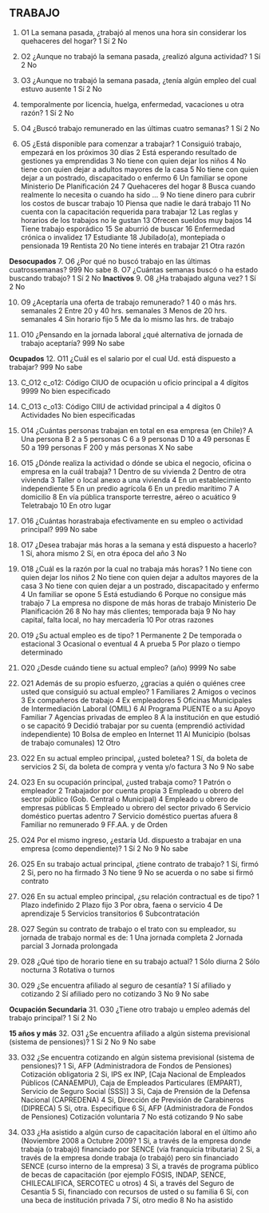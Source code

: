 ## TRABAJO

1. O1 La semana pasada, ¿trabajó al menos una hora sin considerar los quehaceres del hogar?
1 Sí
2 No


2. O2 ¿Aunque no trabajó la semana pasada, ¿realizó alguna actividad?
1 Sí
2 No

3. O3 ¿Aunque no trabajó la semana pasada, ¿tenía algún empleo del cual estuvo ausente
1 Sí
2 No

4. temporalmente por licencia, huelga, enfermedad, vacaciones u otra razón?
1 Sí
2 No

5. O4 ¿Buscó trabajo remunerado en las últimas cuatro semanas?
1 Sí
2 No

6. O5 ¿Está disponible para comenzar a trabajar?
1 Consiguió trabajo, empezará en los próximos 30 días
2 Está esperando resultado de gestiones ya emprendidas
3 No tiene con quien dejar los niños
4 No tiene con quien dejar a adultos mayores de la casa
5 No tiene con quien dejar a un postrado, discapacitado o enfermo
6 Un familiar se opone
Ministerio De Planificación 24
7 Quehaceres del hogar
8 Busca cuando realmente lo necesita o cuando ha sido …
9 No tiene dinero para cubrir los costos de buscar trabajo
10 Piensa que nadie le dará trabajo
11 No cuenta con la capacitación requerida para trabajar
12 Las reglas y horarios de los trabajos no le gustan
13 Ofrecen sueldos muy bajos
14 Tiene trabajo esporádico
15 Se aburrió de buscar
16 Enfermedad crónica o invalidez
17 Estudiante
18 Jubilado(a), montepiada o pensionada
19 Rentista
20 No tiene interés en trabajar
21 Otra razón

**Desocupados**
7. O6 ¿Por qué no buscó trabajo en las últimas cuatrossemanas?
999 No sabe
8. O7 ¿Cuántas semanas buscó o ha estado buscando trabajo?
1 Sí
2 No
**Inactivos**
9. O8 ¿Ha trabajado alguna vez?
1 Sí
2 No

10. O9 ¿Aceptaría una oferta de trabajo remunerado?
1 40 o más hrs. semanales
2 Entre 20 y 40 hrs. semanales
3 Menos de 20 hrs. semanales
4 Sin horario fijo
5 Me da lo mismo las hrs. de trabajo

11. O10 ¿Pensando en la jornada laboral ¿qué alternativa de jornada de trabajo aceptaría?
999 No sabe

**Ocupados**
12. O11 ¿Cuál es el salario por el cual Ud. está dispuesto a trabajar?
999 No sabe

13. C_O12 c_o12: Código CIUO de ocupación u oficio principal a 4 dígitos
9999 No bien especificado

14. C_O13 c_o13: Código CIIU de actividad principal a 4 dígitos
0 Actividades No bien especificadas

15. O14 ¿Cuántas personas trabajan en total en esa empresa (en Chile)?
A Una persona
B 2 a 5 personas
C 6 a 9 personas
D 10 a 49 personas
E 50 a 199 personas
F 200 y más personas
X No sabe

16. O15 ¿Dónde realiza la actividad o dónde se ubica el negocio, oficina o empresa en la cuál
trabaja?
1 Dentro de su vivienda
2 Dentro de otra vivienda
3 Taller o local anexo a una vivienda
4 En un establecimiento independiente
5 En un predio agrícola
6 En un predio marítimo
7 A domicilio
8 En vía pública transporte terrestre, aéreo o acuático
9 Teletrabajo
10 En otro lugar

17. O16 ¿Cuántas horastrabaja efectivamente en su empleo o actividad principal?
999 No sabe

18. O17 ¿Desea trabajar más horas a la semana y está dispuesto a hacerlo?
1 Sí, ahora mismo
2 Sí, en otra época del año
3 No

19. O18 ¿Cuál es la razón por la cual no trabaja más horas?
1 No tiene con quien dejar los niños
2 No tiene con quien dejar a adultos mayores de la casa
3 No tiene con quien dejar a un postrado, discapacitado y enfermo
4 Un familiar se opone
5 Está estudiando
6 Porque no consigue más trabajo
7 La empresa no dispone de más horas de trabajo
Ministerio De Planificación 26
8 No hay más clientes; temporada baja
9 No hay capital, falta local, no hay mercadería
10 Por otras razones

20. O19 ¿Su actual empleo es de tipo?
1 Permanente
2 De temporada o estacional
3 Ocasional o eventual
4 A prueba
5 Por plazo o tiempo determinado

21. O20 ¿Desde cuándo tiene su actual empleo? (año)
9999 No sabe

22. O21 Además de su propio esfuerzo, ¿gracias a quién o quiénes cree usted que consiguió su actual empleo?
1 Familiares
2 Amigos o vecinos
3 Ex compañeros de trabajo
4 Ex empleadores
5 Oficinas Municipales de Intermediación Laboral (OMIL)
6 Al Programa PUENTE o a su Apoyo Familiar
7 Agencias privadas de empleo
8 A la institución en que estudió o se capacitó
9 Decidió trabajar por su cuenta (emprendió actividad independiente)
10 Bolsa de empleo en Internet
11 Al Municipio (bolsas de trabajo comunales)
12 Otro

23. O22 En su actual empleo principal, ¿usted boletea?
1 Sí, da boleta de servicios
2 Sí, da boleta de compra y venta y/o factura
3 No
9 No sabe

24. O23 En su ocupación principal, ¿usted trabaja como?
1 Patrón o empleador
2 Trabajador por cuenta propia
3 Empleado u obrero del sector público (Gob. Central o Municipal)
4 Empleado u obrero de empresas públicas
5 Empleado u obrero del sector privado
6 Servicio doméstico puertas adentro
7 Servicio doméstico puertas afuera
8 Familiar no remunerado
9 FF.AA. y de Orden

25. O24 Por el mismo ingreso, ¿estaría Ud. dispuesto a trabajar en una empresa (como dependiente)?
1 Sí
2 No
9 No sabe

26. O25 En su trabajo actual principal, ¿tiene contrato de trabajo?
1 Sí, firmó
2 Si, pero no ha firmado
3 No tiene
9 No se acuerda o no sabe si firmó contrato

27. O26 En su actual empleo principal, ¿su relación contractual es de tipo?
1 Plazo indefinido
2 Plazo fijo
3 Por obra, faena o servicio
4 De aprendizaje
5 Servicios transitorios
6 Subcontratación

28. O27 Según su contrato de trabajo o el trato con su empleador, su jornada de trabajo normal es
de:
1 Una jornada completa
2 Jornada parcial
3 Jornada prolongada

29. O28 ¿Qué tipo de horario tiene en su trabajo actual?
1 Sólo diurna
2 Sólo nocturna
3 Rotativa o turnos

30. O29 ¿Se encuentra afiliado al seguro de cesantía?
1 Sí afiliado y cotizando
2 Sí afiliado pero no cotizando
3 No
9 No sabe

**Ocupación Secundaria**
31. O30 ¿Tiene otro trabajo u empleo además del trabajo principal?
1 Sí
2 No

**15 años y más**
32. O31 ¿Se encuentra afiliado a algún sistema previsional (sistema de pensiones)?
 1 Sí
2 No
9 No sabe

33. O32 ¿Se encuentra cotizando en algún sistema previsional (sistema de pensiones)?
1 Si, AFP (Administradora de Fondos de Pensiones) Cotización obligatoria
2 Si, IPS ex INP, [Caja Nacional de Empleados Públicos (CANAEMPU), Caja de Empleados
 Particulares (EMPART), Servicio de Seguro Social (SSS)]
3 Si, Caja de Prensión de la Defensa Nacional (CAPREDENA)
4 Si, Dirección de Previsión de Carabineros (DIPRECA)
5 Si, otra. Especifique
6 Sí, AFP (Administradora de Fondos de Pensiones) Cotización voluntaria
7 No está cotizando
9 No sabe

34. O33 ¿Ha asistido a algún curso de capacitación laboral en el último año (Noviembre 2008 a
 Octubre 2009?
1 Si, a través de la empresa donde trabaja (o trabajó) financiado por SENCE (vía
 franquicia tributaria)
2 Si, a través de la empresa donde trabaja (o trabajó) pero sin financiado SENCE (curso
 interno de la empresa)
3 Si, a través de programa público de becas de capacitación (por ejemplo FOSIS, INDAP,
 SENCE, CHILECALIFICA, SERCOTEC u otros)
4 Si, a través del Seguro de Cesantía
5 Si, financiado con recursos de usted o su familia
6 Sí, con una beca de institución privada
7 Sí, otro medio
8 No ha asistido

